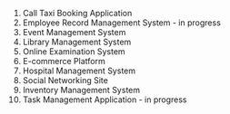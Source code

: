 1. Call Taxi Booking Application
2. Employee Record Management System - in progress
3. Event Management System
4. Library Management System
5. Online Examination System
6. E-commerce Platform
7. Hospital Management System
8. Social Networking Site
9. Inventory Management System
10. Task Management Application - in progress